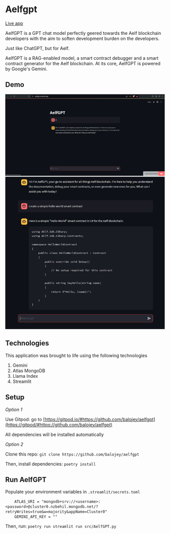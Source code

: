 # Aelfgpt

[Live app](https://aelfgpt.streamlit.app/)

AelfGPT is a GPT chat model perfectly geered towards the Aelf blockchain developers with the aim to soften development burden on the developers.

Just like ChatGPT, but for Aelf.

AelfGPT is a RAG-enabled model, a smart contract debugger and a smart contract generator for the Aelf blockchain. At its core, AelfGPT is powered by Google's Gemini.

## Demo
![alt text](assets/aelfgpt-1.png "AelfGPT demo 1")
![alt text](assets/aelfgpt-3.png "AelfGPT demo 2")

## Technologies

This application was brought to life using the following technologies

1. Gemini
2. Atlas MongoDB
3. Llama Index
4. Streamlit

## Setup

*Option 1*

Use Gitpod: go to [https://gitpod.io/#https://github.com/balojey/aelfgpt](https://gitpod/#https://github.com/balojey/aelfgpt)

All dependencies will be installed automatically

*Option 2*

Clone this repo: `git clone https://github.com/balojey/aelfgpt`

Then, install dependencies: `poetry install`

## Run AelfGPT

Populate your environment variables in `.streamlit/secrets.toml`

```
    ATLAS_URI = "mongodb+srv://<username>:<password>@cluster0.nzbehil.mongodb.net/?retryWrites=true&w=majority&appName=Cluster0"
    GEMINI_API_KEY = ""
```

Then, run: `poetry run streamlit run src/AelfGPT.py`